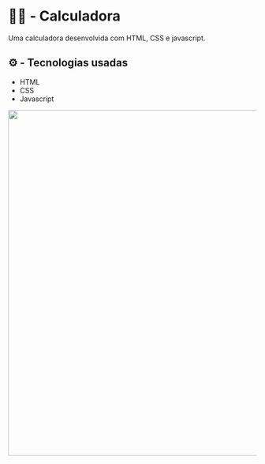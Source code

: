 # 👨‍💻 - Calculadora
  
Uma calculadora desenvolvida com HTML, CSS e javascript.
  
## ⚙ - Tecnologias usadas  
  
* HTML  
* CSS  
* Javascript  
  
<div allign="center">
    <img src="" width="700px">
</div>